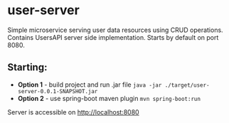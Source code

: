 # user-server

Simple microservice serving user data resources using CRUD operations. Contains UsersAPI server side implementation. Starts by default on port 8080.

## Starting:
- **Option 1** - build project and run .jar file ```java -jar ./target/user-server-0.0.1-SNAPSHOT.jar```
- **Option 2** - use spring-boot maven plugin ```mvn spring-boot:run```

Server is accessible on <http://localhost:8080>